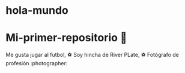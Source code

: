# hola-mundo

# Mi-primer-repositorio :rocket:

Me gusta jugar al futbol, ⚽
Soy hincha de River PLate, ⚽
Fotógrafo de profesión :photographer:
